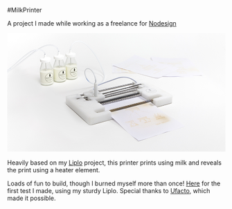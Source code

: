 #MilkPrinter

A project I made while working as a freelance for [Nodesign](https://www.nodesign.net/)


[![Demo](milkprinter.png)](https://drive.google.com/file/d/0BxsBFm8YwdRAbUcwX0NsRDNXdjQ/view?usp=sharing)


Heavily based on my [Liplo](https://www.youtube.com/watch?v=GrPx1Ue8y_4) project, this printer prints using milk and reveals the print using a heater element.


Loads of fun to build, though I burned myself more than once! [Here](https://drive.google.com/open?id=0BxsBFm8YwdRANVRwbXY4bkVmTkE) for the first test I made, using my sturdy Liplo. Special thanks to [Ufacto](ufacto.eu), which made it possible.





